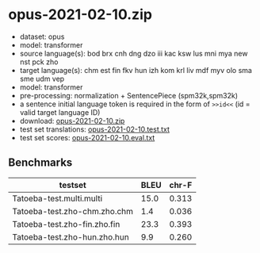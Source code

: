 # opus-2021-02-10.zip

* dataset: opus
* model: transformer
* source language(s): bod brx cnh dng dzo iii kac ksw lus mni mya new nst pck zho
* target language(s): chm est fin fkv hun izh kom krl liv mdf myv olo sma sme udm vep
* model: transformer
* pre-processing: normalization + SentencePiece (spm32k,spm32k)
* a sentence initial language token is required in the form of `>>id<<` (id = valid target language ID)
* download: [opus-2021-02-10.zip](https://object.pouta.csc.fi/Tatoeba-MT-models/sit-fiu/opus-2021-02-10.zip)
* test set translations: [opus-2021-02-10.test.txt](https://object.pouta.csc.fi/Tatoeba-MT-models/sit-fiu/opus-2021-02-10.test.txt)
* test set scores: [opus-2021-02-10.eval.txt](https://object.pouta.csc.fi/Tatoeba-MT-models/sit-fiu/opus-2021-02-10.eval.txt)

## Benchmarks

| testset               | BLEU  | chr-F |
|-----------------------|-------|-------|
| Tatoeba-test.multi.multi 	| 15.0 	| 0.313 |
| Tatoeba-test.zho-chm.zho.chm 	| 1.4 	| 0.036 |
| Tatoeba-test.zho-fin.zho.fin 	| 23.3 	| 0.393 |
| Tatoeba-test.zho-hun.zho.hun 	| 9.9 	| 0.260 |

